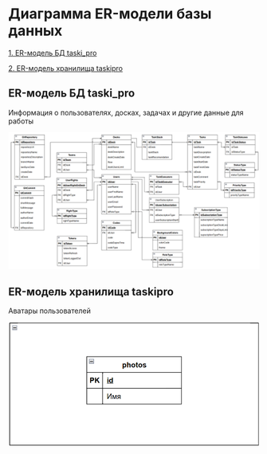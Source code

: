 # Диаграмма ER-модели базы данных
[1. ER-модель БД taski_pro](#postgre)

[2. ER-модель хранилища taskipro](#s3)

<a name="postgre"/>

## ER-модель БД taski_pro
Информация о пользователях, досках, задачах и другие данные для работы

![er.png](..%2Fpics%2Fer.png)

<a name="s3"/>

## ER-модель хранилища taskipro
Аватары пользователей

![er-s3.png](..%2Fpics%2Fer-s3.png)